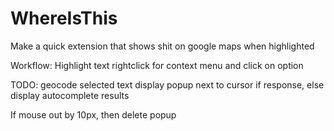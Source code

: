 # WhereIsThis

Make a quick extension that shows shit on google maps when highlighted

Workflow:
Highlight text
rightclick for context menu and click on option

TODO:
geocode selected text
display popup next to cursor if response, 
else display autocomplete results

If mouse out by 10px, then delete popup